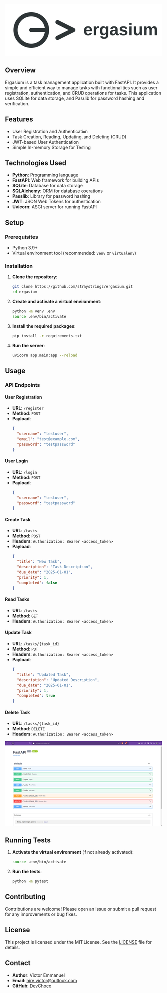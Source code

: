 ![Ergasium Logo](assets/ergasium-logo.svg)

## Overview

Ergasium is a task management application built with FastAPI. It provides a simple and efficient way to manage tasks with functionalities such as user registration, authentication, and CRUD operations for tasks. This application uses SQLite for data storage, and Passlib for password hashing and verification.

## Features

- User Registration and Authentication
- Task Creation, Reading, Updating, and Deleting (CRUD)
- JWT-based User Authentication
- Simple In-memory Storage for Testing

## Technologies Used

- **Python**: Programming language
- **FastAPI**: Web framework for building APIs
- **SQLite**: Database for data storage
- **SQLAlchemy**: ORM for database operations
- **Passlib**: Library for password hashing
- **JWT**: JSON Web Tokens for authentication
- **Uvicorn**: ASGI server for running FastAPI

## Setup

### Prerequisites

- Python 3.9+
- Virtual environment tool (recommended: `venv` or `virtualenv`)

### Installation

1. **Clone the repository**:
   ```sh
   git clone https://github.com/straystringz/ergasium.git
   cd ergasium
   ```

2. **Create and activate a virtual environment**:
   ```sh
   python -m venv .env
   source .env/bin/activate
   ```

3. **Install the required packages**:
   ```sh
   pip install -r requirements.txt
   ```

4. **Run the server**:
   ```sh
   uvicorn app.main:app --reload
   ```

## Usage

### API Endpoints

#### User Registration

- **URL**: `/register`
- **Method**: `POST`
- **Payload**:
  ```json
  {
    "username": "testuser",
    "email": "test@example.com",
    "password": "testpassword"
  }
  ```

#### User Login

- **URL**: `/login`
- **Method**: `POST`
- **Payload**:
  ```json
  {
    "username": "testuser",
    "password": "testpassword"
  }
  ```

#### Create Task

- **URL**: `/tasks`
- **Method**: `POST`
- **Headers**: `Authorization: Bearer <access_token>`
- **Payload**:
  ```json
  {
    "title": "New Task",
    "description": "Task Description",
    "due_date": "2025-01-01",
    "priority": 1,
    "completed": false
  }
  ```

#### Read Tasks

- **URL**: `/tasks`
- **Method**: `GET`
- **Headers**: `Authorization: Bearer <access_token>`

#### Update Task

- **URL**: `/tasks/{task_id}`
- **Method**: `PUT`
- **Headers**: `Authorization: Bearer <access_token>`
- **Payload**:
  ```json
  {
    "title": "Updated Task",
    "description": "Updated Description",
    "due_date": "2025-01-01",
    "priority": 1,
    "completed": true
  }
  ```

#### Delete Task

- **URL**: `/tasks/{task_id}`
- **Method**: `DELETE`
- **Headers**: `Authorization: Bearer <access_token>`

![Task Management](assets/ergasium.png)

## Running Tests

1. **Activate the virtual environment** (if not already activated):
   ```sh
   source .env/bin/activate
   ```

2. **Run the tests**:
   ```sh
   python -m pytest
   ```

## Contributing

Contributions are welcome! Please open an issue or submit a pull request for any improvements or bug fixes.

## License

This project is licensed under the MIT License. See the [LICENSE](LICENSE) file for details.

## Contact

- **Author**: Victor Emmanuel
- **Email**: hire.victor@outlook.com
- **GitHub**: [DevChoco](https://github.com/straystringz)
